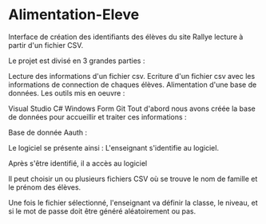 # Alimentation-Eleve


Interface de création des identifiants des élèves du site Rallye lecture à partir d'un fichier CSV.

Le projet est divisé en 3 grandes parties :

Lecture des informations d'un fichier csv.
Ecriture d'un fichier csv avec les informations de connection de chaques élèves.
Alimentation d'une base de données.
Les outils mis en oeuvre :

Visual Studio
C#
Windows Form
Git
Tout d'abord nous avons créée la base de données pour accueillir et traiter ces informations :



Base de donnée Aauth :


Le logiciel se présente ainsi : L'enseignant s'identifie au logiciel.


Après s'être identifié, il a accès au logiciel

Il peut choisir un ou plusieurs fichiers CSV où se trouve le nom de famille et le prénom des élèves.


Une fois le fichier sélectionné, l'enseignant va définir la classe, le niveau, et si le mot de passe doit être généré aléatoirement ou pas.
